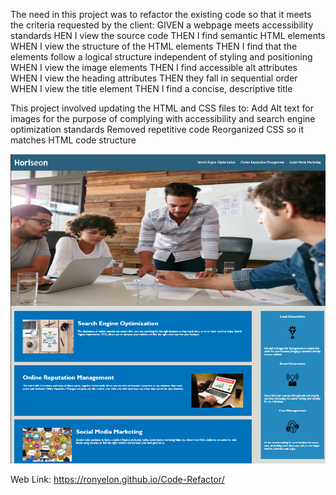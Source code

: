 The need in this project was to refactor the existing code so that it meets the criteria requested by the client:
    GIVEN a webpage meets accessibility standards
    HEN I view the source code
    THEN I find semantic HTML elements
    WHEN I view the structure of the HTML elements
    THEN I find that the elements follow a logical structure independent of styling and positioning
    WHEN I view the image elements
    THEN I find accessible alt attributes
    WHEN I view the heading attributes
    THEN they fall in sequential order
    WHEN I view the title element
    THEN I find a concise, descriptive title

This project involved updating the HTML and CSS files to:
    Add Alt text for images for the purpose of complying with accessibility and search engine optimization standards
    Removed repetitive code
    Reorganized CSS so it matches HTML code structure

![Horiseon Website Screenshot](assets/images/screenshot.PNG)

Web Link:
https://ronyelon.github.io/Code-Refactor/
